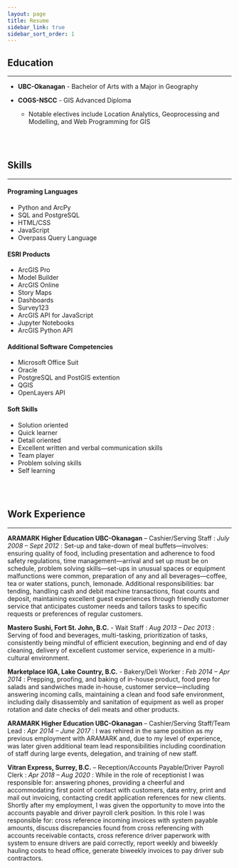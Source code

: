 ```yaml
---
layout: page
title: Resume
sidebar_link: true
sidebar_sort_order: 1
---
```


## Education
---
* **UBC-Okanagan** - Bachelor of Arts with a Major in Geography

* **COGS-NSCC** - GIS Advanced Diploma
  * Notable electives include Location Analytics, Geoprocessing and Modelling, and Web Programming for GIS
<br>
<br>

## Skills
---
#### Programing Languages
* Python and ArcPy
* SQL and PostgreSQL
* HTML/CSS
* JavaScript
* Overpass Query Language

#### ESRI Products
* ArcGIS Pro
* Model Builder
* ArcGIS Online
* Story Maps
* Dashboards
* Survey123
* ArcGIS API for JavaScript
* Jupyter Notebooks
* ArcGIS Python API

#### Additional Software Competencies
* Microsoft Office Suit
* Oracle
* PostgreSQL and PostGIS extention
* QGIS
* OpenLayers API

#### Soft Skills
* Solution oriented
* Quick learner
* Detail oriented
* Excellent written and verbal communication skills
* Team player
* Problem solving skills
* Self learning
<br>
<br>

## Work Experience
---

**ARAMARK Higher Education UBC-Okanagan** – Cashier/Serving Staff
: _July 2008 – Sept 2012_
: Set-up and take-down of meal buffets—involves: ensuring quality of food, including presentation and adherence to food safety regulations, time management—arrival and set up must be on schedule, problem solving skills—set-ups in unusual spaces or equipment malfunctions were common, preparation of any and all beverages—coffee, tea or water stations, punch, lemonade. Additional responsibilities: bar tending, handling cash and debit machine transactions, float counts and deposit, maintaining excellent guest experiences through friendly customer service that anticipates customer needs and tailors tasks to specific requests or preferences of regular customers. 

**Mastero Sushi, Fort St. John, B.C.** - Wait Staff
: _Aug 2013 – Dec 2013_
: Serving of food and beverages, multi-tasking, prioritization of tasks, consistently being mindful of efficient execution, beginning and end of day cleaning, delivery of excellent customer service, experience in a multi-cultural environment.

**Marketplace IGA, Lake Country, B.C.** - Bakery/Deli Worker
: _Feb 2014 – Apr 2014_
: Prepping, proofing, and baking of in-house product, food prep for salads and sandwiches made in-house, customer service—including answering incoming calls, maintaining a clean and food safe environment, including daily disassembly and sanitation of equipment as well as proper rotation and date checks of deli meats and other products.

**ARAMARK Higher Education UBC-Okanagan** – Cashier/Serving Staff/Team Lead 
: _Apr 2014 – June 2017_
: I was rehired in the same position as my previous employment with ARAMARK and, due to my level of experience, was later given additional team lead responsibilities including coordination of staff during large events, delegation, and training of new staff.

**Vitran Express, Surrey, B.C.** – Reception/Accounts Payable/Driver Payroll Clerk
: _Apr 2018 – Aug 2020_
: While in the role of receptionist I was responsible for: answering phones, providing a cheerful and accommodating first point of contact with customers, data entry, print and mail out invoicing, contacting credit application references for new clients. Shortly after my employment, I was given the opportunity to move into the accounts payable and driver payroll clerk position. In this role I was responsible for: cross reference incoming invoices with system payable amounts, discuss discrepancies found from cross referencing with accounts receivable contacts, cross reference driver paperwork with system to ensure drivers are paid correctly, report weekly and biweekly hauling costs to head office, generate biweekly invoices to pay driver sub contractors.
